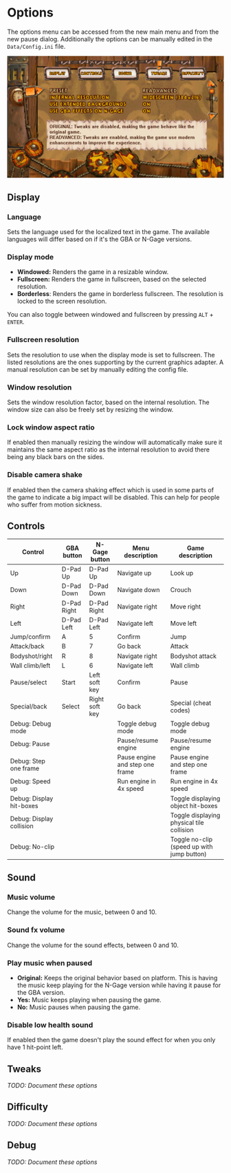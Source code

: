 # Options

The options menu can be accessed from the new main menu and from the new pause dialog. Additionally the options can be manually edited in the `Data/Config.ini` file.

![Game options](../screenshots/game_options.png)

## Display

### Language
Sets the language used for the localized text in the game. The available languages will differ based on if it's the GBA or N-Gage versions.

### Display mode
- **Windowed:** Renders the game in a resizable window.
- **Fullscreen:** Renders the game in fullscreen, based on the selected resolution.
- **Borderless**: Renders the game in borderless fullscreen. The resolution is locked to the screen resolution.

You can also toggle between windowed and fullscreen by pressing `ALT` + `ENTER`.

### Fullscreen resolution
Sets the resolution to use when the display mode is set to fullscreen. The listed resolutions are the ones supporting by the current graphics adapter. A manual resolution can be set by manually editing the config file.

### Window resolution
Sets the window resolution factor, based on the internal resolution. The window size can also be freely set by resizing the window.

### Lock window aspect ratio
If enabled then manually resizing the window will automatically make sure it maintains the same aspect ratio as the internal resolution to avoid there being any black bars on the sides.

### Disable camera shake
If enabled then the camera shaking effect which is used in some parts of the game to indicate a big impact will be disabled. This can help for people who suffer from motion sickness.

## Controls

| Control | GBA button | N-Gage button | Menu description | Game description |
|---|---|---|---|---|
| Up | D-Pad Up | D-Pad Up | Navigate up | Look up |
| Down | D-Pad Down | D-Pad Down | Navigate down | Crouch |
| Right | D-Pad Right | D-Pad Right | Navigate right | Move right |
| Left | D-Pad Left | D-Pad Left | Navigate left | Move left |
| Jump/confirm | A | 5 | Confirm | Jump |
| Attack/back | B | 7 | Go back | Attack |
| Bodyshot/right | R | 8 | Navigate right | Bodyshot attack |
| Wall climb/left | L | 6 | Navigate left | Wall climb |
| Pause/select | Start | Left soft key | Confirm | Pause |
| Special/back | Select | Right soft key | Go back | Special (cheat codes) |
| Debug: Debug mode |  |  | Toggle debug mode | Toggle debug mode |
| Debug: Pause |  |  | Pause/resume engine | Pause/resume engine |
| Debug: Step one frame |  |  | Pause engine and step one frame | Pause engine and step one frame |
| Debug: Speed up |  |  | Run engine in 4x speed | Run engine in 4x speed |
| Debug: Display hit-boxes |  |  |  | Toggle displaying object hit-boxes |
| Debug: Display collision |  |  |  | Toggle displaying physical tile collision |
| Debug: No-clip |  |  |  | Toggle no-clip (speed up with jump button) |

## Sound

### Music volume

Change the volume for the music, between 0 and 10.

### Sound fx volume

Change the volume for the sound effects, between 0 and 10.

### Play music when paused

- **Original:** Keeps the original behavior based on platform. This is having the music keep playing for the N-Gage version while having it pause for the GBA version.
- **Yes:** Music keeps playing when pausing the game.
- **No:** Music pauses when pausing the game.

### Disable low health sound

If enabled then the game doesn't play the sound effect for when you only have 1 hit-point left.

## Tweaks

*TODO: Document these options*

## Difficulty

*TODO: Document these options*

## Debug

*TODO: Document these options*
